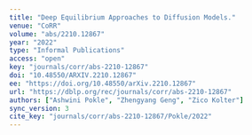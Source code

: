 ```yaml
---
title: "Deep Equilibrium Approaches to Diffusion Models."
venue: "CoRR"
volume: "abs/2210.12867"
year: "2022"
type: "Informal Publications"
access: "open"
key: "journals/corr/abs-2210-12867"
doi: "10.48550/ARXIV.2210.12867"
ee: "https://doi.org/10.48550/arXiv.2210.12867"
url: "https://dblp.org/rec/journals/corr/abs-2210-12867"
authors: ["Ashwini Pokle", "Zhengyang Geng", "Zico Kolter"]
sync_version: 3
cite_key: "journals/corr/abs-2210-12867/Pokle/2022"
---
```

